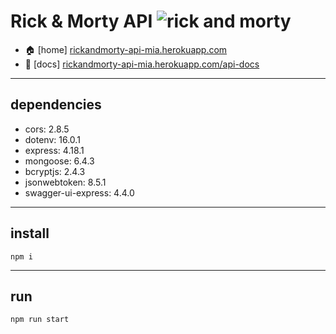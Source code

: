 # Rick & Morty API ![rick and morty](https://i.ibb.co/ZggpM6K/mini.png)

- 🏠 \[home\] [rickandmorty-api-mia.herokuapp.com](http://localhost:3001/)
- 📄 \[docs\] [rickandmorty-api-mia.herokuapp.com/api-docs](http://localhost:3001/api-docs)

---

## dependencies

- cors: 2.8.5
- dotenv: 16.0.1
- express: 4.18.1
- mongoose: 6.4.3
- bcryptjs: 2.4.3
- jsonwebtoken: 8.5.1
- swagger-ui-express: 4.4.0

---

## install

```
npm i
```

---

## run

```
npm run start
```
